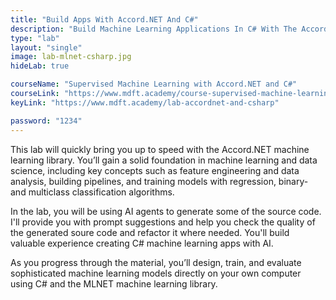 ```yaml
---
title: "Build Apps With Accord.NET And C#"
description: "Build Machine Learning Applications In C# With The Accord.NET Library"
type: "lab"
layout: "single"
image: lab-mlnet-csharp.jpg
hideLab: true

courseName: "Supervised Machine Learning with Accord.NET and C#"
courseLink: "https://www.mdft.academy/course-supervised-machine-learning-with-accordnet-and-csharp"
keyLink: "https://www.mdft.academy/lab-accordnet-and-csharp"

password: "1234"
---
```

This lab will quickly bring you up to speed with the Accord.NET machine learning library. You’ll gain a solid foundation in machine learning and data science, including key concepts such as feature engineering and data analysis, building pipelines, and training models with regression, binary- and multiclass classification algorithms.

In the lab, you will be using AI agents to generate some of the source code. I'll provide you with prompt suggestions and help you check the quality of the generated soure code and refactor it where needed. You'll build valuable experience creating C# machine learning apps with AI.

As you progress through the material, you’ll design, train, and evaluate sophisticated machine learning models directly on your own computer using C# and the MLNET machine learning library.
